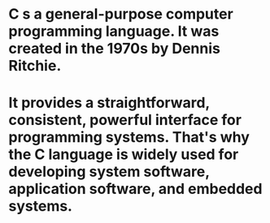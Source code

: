 
# C s a general-purpose computer programming language. It was created in the 1970s by Dennis Ritchie. 
# It provides a straightforward, consistent, powerful interface for programming systems. That's why the C language is widely used for developing system software, application software, and embedded systems.
